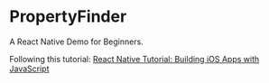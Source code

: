 # PropertyFinder

A React Native Demo for Beginners.

Following this tutorial: 
[React Native Tutorial: Building iOS Apps with JavaScript](https://www.raywenderlich.com/165140/react-native-tutorial-building-ios-android-apps-javascript)